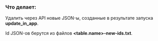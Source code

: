 ### Что делает:

Удалить через API новые JSON-ы, созданные в результате запуска **update_in_app**.

Id JSON-ов берутся из файлов **<table.name>-new-ids.txt**.